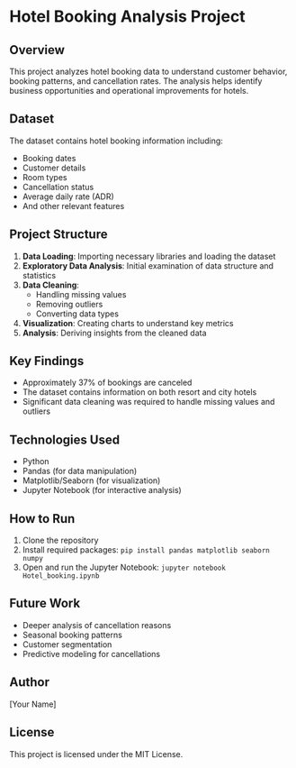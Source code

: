 # Hotel Booking Analysis Project

## Overview
This project analyzes hotel booking data to understand customer behavior, booking patterns, and cancellation rates. The analysis helps identify business opportunities and operational improvements for hotels.

## Dataset
The dataset contains hotel booking information including:
- Booking dates
- Customer details
- Room types
- Cancellation status
- Average daily rate (ADR)
- And other relevant features

## Project Structure
1. **Data Loading**: Importing necessary libraries and loading the dataset
2. **Exploratory Data Analysis**: Initial examination of data structure and statistics
3. **Data Cleaning**:
   - Handling missing values
   - Removing outliers
   - Converting data types
4. **Visualization**: Creating charts to understand key metrics
5. **Analysis**: Deriving insights from the cleaned data

## Key Findings
- Approximately 37% of bookings are canceled
- The dataset contains information on both resort and city hotels
- Significant data cleaning was required to handle missing values and outliers

## Technologies Used
- Python
- Pandas (for data manipulation)
- Matplotlib/Seaborn (for visualization)
- Jupyter Notebook (for interactive analysis)

## How to Run
1. Clone the repository
2. Install required packages: `pip install pandas matplotlib seaborn numpy`
3. Open and run the Jupyter Notebook: `jupyter notebook Hotel_booking.ipynb`

## Future Work
- Deeper analysis of cancellation reasons
- Seasonal booking patterns
- Customer segmentation
- Predictive modeling for cancellations

## Author
[Your Name]

## License
This project is licensed under the MIT License.
